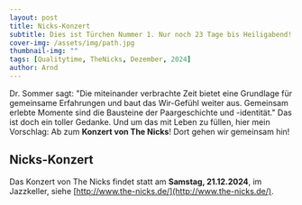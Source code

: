 ```yaml
---
layout: post
title: Nicks-Konzert
subtitle: Dies ist Türchen Nummer 1. Nur noch 23 Tage bis Heiligabend!
cover-img: /assets/img/path.jpg
thumbnail-img: ""
tags: [Qualitytime, TheNicks, Dezember, 2024]
author: Arnd
---
```


Dr. Sommer sagt: "Die miteinander verbrachte Zeit bietet eine Grundlage für gemeinsame Erfahrungen und baut das Wir-Gefühl weiter aus. Gemeinsam erlebte Momente sind die Bausteine der Paargeschichte und -identität." Das ist doch ein toller Gedanke. Und um das mit Leben zu füllen, hier mein Vorschlag: Ab zum **Konzert von The Nicks**! Dort gehen wir gemeinsam hin!

## Nicks-Konzert

Das Konzert von The Nicks findet statt am **Samstag, 21.12.2024**, im Jazzkeller, siehe [http://www.the-nicks.de/](http://www.the-nicks.de/).
